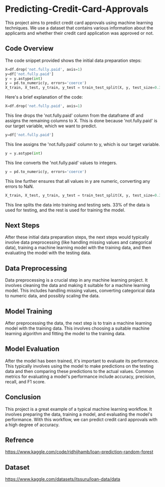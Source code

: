 # Predicting-Credit-Card-Approvals
This project aims to predict credit card approvals using machine learning techniques. We use a dataset that contains various information about the applicants and whether their credit card application was approved or not.

## Code Overview
The code snippet provided shows the initial data preparation steps:
```python
X=df.drop('not.fully.paid', axis=1)
y=df['not.fully.paid']
y = y.astype(int)
y = pd.to_numeric(y, errors='coerce')
X_train, X_test, y_train, y_test = train_test_split(X, y, test_size=0.33)
```
Here's a brief explanation of the code:

```python
X=df.drop('not.fully.paid', axis=1)
```
This line drops the 'not.fully.paid' column from the dataframe df and assigns the remaining columns to X. This is done because 'not.fully.paid' is our target variable, which we want to predict.


```python
y=df['not.fully.paid']
```
This line assigns the 'not.fully.paid' column to y, which is our target variable.

```python
y = y.astype(int)
```
This line converts the 'not.fully.paid' values to integers.

```python
y = pd.to_numeric(y, errors='coerce')
```
This line further ensures that all values in y are numeric, converting any errors to NaN.

```python
X_train, X_test, y_train, y_test = train_test_split(X, y, test_size=0.33)
```
This line splits the data into training and testing sets. 33% of the data is used for testing, and the rest is used for training the model.

## Next Steps
After these initial data preparation steps, the next steps would typically involve data preprocessing (like handling missing values and categorical data), training a machine learning model with the training data, and then evaluating the model with the testing data.

## Data Preprocessing
Data preprocessing is a crucial step in any machine learning project. It involves cleaning the data and making it suitable for a machine learning model. This includes handling missing values, converting categorical data to numeric data, and possibly scaling the data.

## Model Training
After preprocessing the data, the next step is to train a machine learning model with the training data. This involves choosing a suitable machine learning algorithm and fitting the model to the training data.

## Model Evaluation
After the model has been trained, it's important to evaluate its performance. This typically involves using the model to make predictions on the testing data and then comparing these predictions to the actual values. Common metrics for evaluating a model's performance include accuracy, precision, recall, and F1 score.

## Conclusion
This project is a great example of a typical machine learning workflow. It involves preparing the data, training a model, and evaluating the model's performance. With this workflow, we can predict credit card approvals with a high degree of accuracy.

## Refrence
https://www.kaggle.com/code/ridhijhamb/loan-prediction-random-forest

## Dataset
https://www.kaggle.com/datasets/itssuru/loan-data/data
